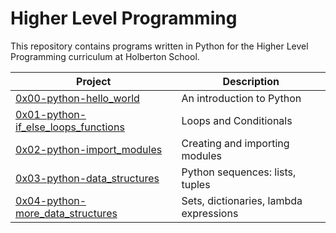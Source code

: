 # Higher Level Programming
This repository contains programs written in Python for the Higher Level Programming curriculum at Holberton School.

| Project                                      | Description |
| -------------------------------------------- | ----------- |
| [0x00-python-hello_world](./0x00-python-hello_world) | An introduction to Python |
| [0x01-python-if_else_loops_functions](./0x01-python-if_else_loops_functions) | Loops and Conditionals |
| [0x02-python-import_modules](./0x02-python-import_modules) | Creating and importing modules |
| [0x03-python-data_structures](./0x03-python-data_structures)| Python sequences: lists, tuples |
| [0x04-python-more_data_structures](0x04-python-more_data_structures)| Sets, dictionaries, lambda expressions | 
